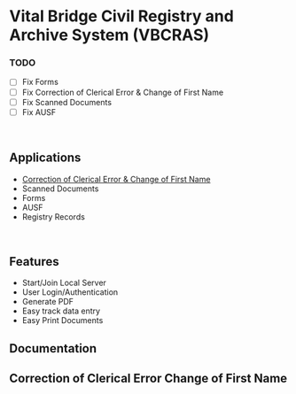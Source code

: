 #  Vital Bridge Civil Registry and Archive System (VBCRAS)



### TODO
- [ ] Fix Forms
- [ ] Fix Correction of Clerical Error & Change of First Name
- [ ] Fix Scanned Documents
- [ ] Fix AUSF

<br />


## Applications

- [Correction of Clerical Error & Change of First Name](#correction-of-clerical-error-change-of-first-name)
- Scanned Documents
- Forms
- AUSF
- Registry Records

<br />


## Features

- Start/Join Local Server
- User Login/Authentication
- Generate PDF 
- Easy track data entry
- Easy Print Documents

<h2>Documentation</h2>

## Correction of Clerical Error Change of First Name

